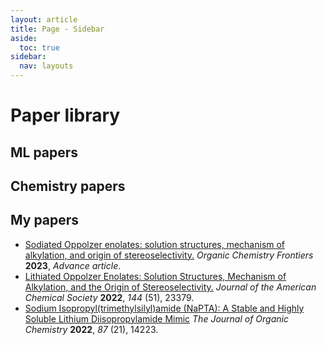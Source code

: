 ```yaml
---
layout: article
title: Page - Sidebar
aside:
  toc: true
sidebar:
  nav: layouts
---
```


# Paper library

## ML papers



## Chemistry papers



## My papers

- [Sodiated Oppolzer enolates: solution structures, mechanism of alkylation, and origin of stereoselectivity.](https://doi.org/10.1039/D3QO01021J) *Organic Chemistry Frontiers* **2023**, *Advance article*.  
- [Lithiated Oppolzer Enolates: Solution Structures, Mechanism of Alkylation, and the Origin of Stereoselectivity.](https://doi.org/10.1021/jacs.2c09341) *Journal of the American Chemical Society* **2022**, *144* (51), 23379.  
- [Sodium Isopropyl(trimethylsilyl)amide (NaPTA): A Stable and Highly Soluble Lithium Diisopropylamide Mimic](https://pubs.acs.org/doi/10.1021/acs.joc.2c01745) *The Journal of Organic Chemistry* **2022**, *87* (21), 14223.